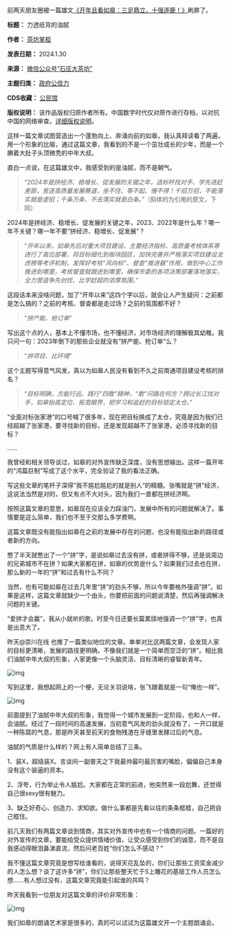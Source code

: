 前两天朋友圈被一篇雄文[《开年且看如皋：三足鼎立，十强逐鹿！》](https://jsnews.jschina.com.cn/nt/a/202401/t20240125_3353726.shtml "《开年且看如皋：三足鼎立，十强逐鹿！》")刷屏了。




**标题：** 力透纸背的油腻  

**作者：** [茶坊掌柜](https://chinadigitaltimes.net/space/茶坊掌柜)  

**发表日期：** 2024.1.30  

**来源：** [微信公众号“石庄大茶坊”](https://web.archive.org/web/20240130162703/https://freewechat.com/a/MzIwMTYxMDEwOA==/2651008945/1)  

**主题归类：** [政府公信力](https://chinadigitaltimes.net/space/政府公信力)  

**CDS收藏：** [公民馆](https://chinadigitaltimes.net/space/%E5%85%AC%E6%B0%91%E9%A6%86)  

**版权说明：** 该作品版权归原作者所有。中国数字时代仅对原作进行存档，以对抗中国的网络审查。[详细版权说明](https://chinadigitaltimes.net/chinese/copyright)。


这样一篇文章试图营造出一个蓬勃向上、奔涌向前的如皋，我认真拜读看了两遍，用一个形象的比喻，通过这篇文章，我看到的不是一个茁壮成长的少年，而是一个腆着大肚子头顶微秃的中年大叔。


直白一点说，在这篇雄文中，我感受到的是油腻，而不是朝气。



> 
> “*2024年是拼经济、稳增长、促发展的关键之年，选标杆找对手、学先进赶差距，竞逐高质量发展赛道，坐不住、等不起、慢不得！千招万招，不能落实就是虚招；千条万条，不去落实就是白条。*”（斜体的为引用的原文，下同）
> 
> 
> 


2024年是拼经济、稳增长、促发展的关键之年，2023、2022年是什么年？哪一年不关键？哪一年不要“拼经济、稳增长、促发展”？



> 
> “*开年以来，如皋先后对重大项目建设、主要经济指标、高质量考核体系等进行了高位部署，将目标细化到板块园区，加快完善并严格落实项目建设龙虎榜等考评机制，发挥好考核“风向标”、督查“推进器”作用，做到中心工作推进到哪里，考核督查就跟进到哪里，确保市委的各项决策部署落地落实，全力营造争先创优、比学赶超的浓厚氛围。*”
> 
> 
> 


这段话本来没啥问题，加了“开年以来”这四个字以后，就会让人产生疑问：之前都是怎么搞的？之前的考核、督查都是走过场？之前的氛围都不好？



> 
> “*拼产能、抢订单*”
> 
> 
> 


写出这个点的人，基本上不懂市场，也不懂经济，对市场经济的理解极其幼稚。我只问一句：2023年倒下的那些企业就没有“拼产能、抢订单”么？



> 
> “*拼项目、比环境*”
> 
> 
> 


这个主题写得意气风发，真以为如皋人民没有看到不久之前南通项目建设考核的排名？



> 
> “*目标明确，方能行远。践行“四敢”精神，“敢”问路在何方？跨过长江找对手，如皋抬高定位、拓宽眼界，把学习和追赶的目标锁定太仓。*”
> 
> 
> 


“全面对标张家港”的口号喊了很多年，现在把目标换成了太仓，究竟是因为我们已经超越了张家港，要寻找新的目标，还是发现超越不了张家港，必须寻找新的目标？


……


我曾经和相关领导谈过，如皋的对外宣传缺乏深度，没有思想输出。这样一篇开年的“鸿篇巨制”写成了这个水平，完全验证了我的看法正确。


写这些文章的笔杆子深得”我不尴尬尴尬的就是别人“的精髓。张嘴就是“拼”经济，这说法当然是对的，但又有点不大对头，因为我们一直都在拼经济啊。


按照这篇文章的意思，如皋现在应该全力踩油门，发展中所有的问题就解决了。事情要是这么简单，我们也不至于交那么多学费啊。


这篇文章既没有能指出如皋在之前的发展中存在的问题，也没有能指出新的路径或者新的方向。


憋了半天就憋出了一个“拼”字，是说如皋过去没有拼，或者拼得不够，还是说周边的兄弟城市不在拼？如果大家都在拼，如皋的优势是什么？如果我们过去也在拼，那么新的一年的“拼”和过去有什么不同？


当然，也有可能如皋在过去几年里“拼”的劲头不够，所以今年要格外强调“拼”。如果是这样，这篇文章就缺少一个由头，你要把前面的问题说清楚，然后再强调解决问题的关键。


“爱拼才会赢”，我从小就听的歌。时至今日还要长篇累牍地强调一个“拼”字，也真是出息大了。


昨天@崇川在线 也推了一篇类似地位的文章。单单对比这两篇文章，会发现人家的目标更清晰，发展的路径更明确，不像我们就是一个简单而空泛的“拼”。相比我们油腻中年大叔的形象，人家更像一个头脑灵活、目标清晰的睿智新青年。


![img](https://chinadigitaltimes.net/chinese/files/2024/01/1-1-scaled.jpeg)


写到这里，我想起网上的一个梗，无论关羽说啥，张飞跟着就是一句“俺也一样”。


![img](https://chinadigitaltimes.net/chinese/files/2024/01/1-1.png)


前面提到了油腻中年大叔的形象，我觉得一个城市发展到一定阶段，也和人一样，会油腻。经过了一段时间的高速发展，当初意气风发的劲头就没有了，一开口就是一种陈腐的气息，那是昨天甚至前天的食物残渣在牙缝里发酵过后的气息。


油腻的气质是什么样的？网上有人简单总结了三条。


1、装X，超级装X。言谈间一副普天之下我最帅最叼最厉害的嘴脸，偏偏自己本身没有这个装逼的资本。


2、浮夸，行为举止令人尴尬。大家都在正常的前进，他突然来一段尬舞，还觉得自己很sexy很有魅力。


3、缺乏好奇心、创造力、求知欲。做什么事都是先看以往的条条框框，自己把自己框住。


前几天我们有两篇文章谈到情商，其实对外宣传中也有一个情商的问题。一篇好的对外宣传的文章，要能给受众提供情绪价值，让受众感受到你们的诚意，而不是自我感动得眼泪鼻涕直流，然后问老百姓“你们怎么不感动？”


我不懂这篇文章究竟是想写给谁看的，说得天花乱坠的，你们让那些工资奖金减少的人怎么想？谈了这许多“拼”，你们让那些整天忙于S上雕花的基层工作人员怎么想……有人想过没有，这篇文章究竟能引起谁的共鸣？


昨天我看到一位朋友对这篇文章的评价非常形象：


![img](https://chinadigitaltimes.net/chinese/files/2024/01/1-2.jpeg)


我们如皋的朗诵艺术家是很多的，真的可以试试为这篇雄文开一个主题朗诵会。

